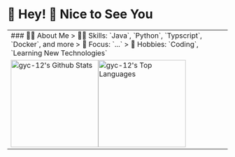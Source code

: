 #  🙋 Hey! 👋 Nice to See You
<table>
  
<tr><td>
### 👨‍💻 About Me
> 🏃‍♂️ Skills: `Java`, `Python`, `Typscript`, `Docker`,  and more
> 👀 Focus: `...`
> 🤩 Hobbies: `Coding`, `Learning New Technologies`
</td></tr>
<tr><td>
<div style="display: flex; align-items: flex-start;">
  <img src="https://github-readme-stats.vercel.app/api?username=gyc-12&count_private=true&&show_icons=true&line_height=28" alt="gyc-12's Github Stats" style="height: 200px; width: auto;">
  <img src="https://github-readme-stats.vercel.app/api/top-langs/?username=gyc-12&layout=compact&theme&langs_count=10&hide=smarty&exclude_repo=jMetal" alt="gyc-12's Top Languages" style="height: 200px; width: auto;">
</div>
</td></tr>
</table>
